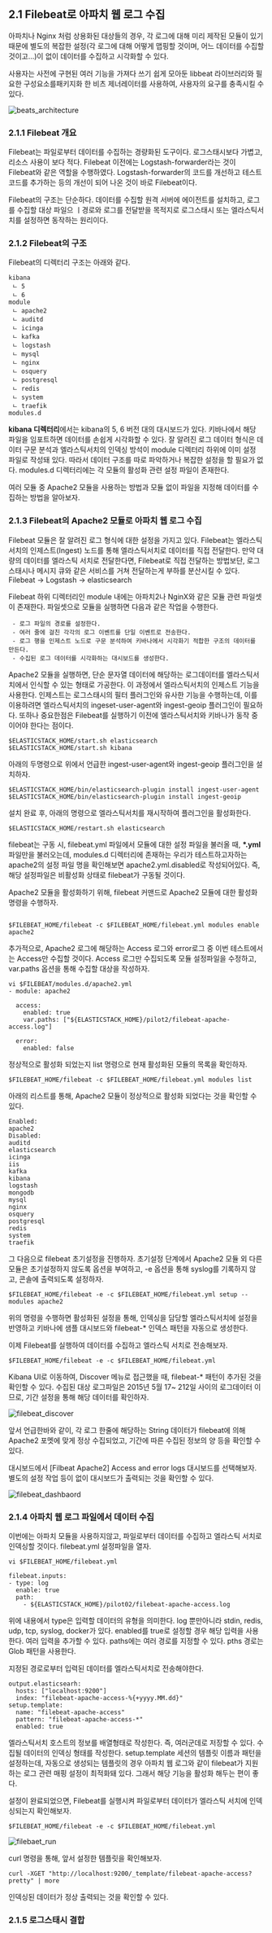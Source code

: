 ## 2.1 Filebeat로 아파치 웹 로그 수집
아파치나 Nginx 처럼 상용화된 대상들의 경우, 각 로그에 대해 미리 제작된 모듈이 있기 때문에
별도의 복잡한 설정(각 로그에 대해 어떻게 맵핑할 것이며, 어느 데이터를 수집할 것이고...)이 없이 데이터를 수집하고 시각화할 수 있다.
    
사용자는 사전에 구현된 여러 기능을 가져다 쓰기 쉽게 모아둔 libbeat 라이브러리와 필요한 구성요소를패키지화 한 비츠 제너레이터를 사용하여,
사용자의 요구를 충족시킬 수 있다.

![beats_architecture](../images/beats_architecture.png)


### 2.1.1 Filebeat 개요
Filebeat는 파일로부터 데이터를 수집하는 경량화된 도구이다. 로그스태시보다 가볍고, 리소스 사용이 보다 적다.
Filebeat 이전에는 Logstash-forwarder라는 것이 Filebeat와 같은 역할을 수행하였다. Logstash-forwarder의
코드를 개선하고 테스트 코드를 추가하는 등의 개선이 되어 나온 것이 바로 Filebeat이다.

Filebeat의 구조는 단순하다. 데이터를 수집할 원격 서버에 에이전트를 설치하고, 로그를 수집할 대상 파일으 ㅣ경로와
로그를 전달받을 목적지로 로그스태시 또는 엘라스틱서치를 설정하면 동작하는 원리이다.

### 2.1.2 Filebeat의 구조
Filebeat의 디렉터리 구조는 아래와 같다.
```
kibana
 ㄴ 5
 ㄴ 6
module
 ㄴ apache2
 ㄴ auditd
 ㄴ icinga
 ㄴ kafka
 ㄴ logstash
 ㄴ mysql
 ㄴ nginx
 ㄴ osquery
 ㄴ postgresql
 ㄴ redis
 ㄴ system
 ㄴ traefik
modules.d
```
**kibana 디렉터리**에서는 kibana의 5, 6 버전 대의 대시보드가 있다. 키바나에서 해당 파일을 임포트하면 데이터를 손쉽게 시각화할 수 있다.
잘 알려진 로그 데이터 형식은 데이터 구문 분석과 엘라스틱서치의 인덱싱 방석이 module 디렉터리 하위에 이미 설정 파일로 작성돼 있다. 따라서 데이터 구조를 따로 파악하거나 복잡한 설정을 할 필요가 없다.
modules.d 디렉터리에는 각 모듈의 활성화 관련 설정 파일이 존재한다.

여러 모듈 중 Apache2 모듈을 사용하는 방법과 모듈 없이 파일을 지정해 데이터를 수집하는 방법을 알아보자.

### 2.1.3 Filebeat의 Apache2 모듈로 아파치 웹 로그 수집

Filebeat 모듈은 잘 알려진 로그 형식에 대한 설정을 가지고 있다. Filebeat는 엘라스틱서치의 인제스트(Ingest) 노드를 통해 엘라스틱서치로 데이터를 직접 전달한다.
만약 대량의 데이터를 엘라스틱 서치로 전달한다면, Filebeat로 직접 전달하는 방법보단, 로그스태시나 메시지 큐와 같은 서비스를 거쳐 전달하는게
부하를 분산시킬 수 있다.
Filebeat -> Logstash -> elasticsearch

Filebeat 하위 디렉터리인 module 내에는 아파치2나 NginX와 같은 모듈 관련 파일셋이 존재한다. 파일셋으로 모듈을 실행하면 다음과 같은 작업을 수행한다.
```
 - 로그 파일의 경로를 설정한다.
 - 여러 줄에 걸친 각각의 로그 이벤트를 단일 이벤트로 전송한다.
 - 로그 행을 인제스트 노드로 구문 분석하여 키바나에서 시각화기 적합한 구조의 데이터를 만든다.
 - 수집된 로그 데이터를 시각화하는 대시보드를 생성한다.
```

Apache2 모듈을 실행하면, 단순 문자열 데이터에 해당하는 로그데이터를 엘라스틱서치에서 인식할 수 있는 형태로 가공한다. 이 과정에서 엘라스틱서치의 인제스트 기능을 사용한다.
인제스트는 로그스태시의 필터 플러그인와 유사한 기능을 수행하는데, 이를 이용하려면 엘라스틱서치의 ingeset-user-agent와 ingest-geoip 플러그인이 필요하다.
또하나 중요한점은 Filebeat를 실행하기 이전에 엘라스틱서치와 키바나가 동작 중이어야 한다는 점이다.

```shell
$ELASTICSTACK_HOME/start.sh elasticsearch
$ELASTICSTACK_HOME/start.sh kibana
```

아래의 두명령으로 위에서 언급한 ingest-user-agent와 ingest-geoip 플러그인을 설치하자.

```shell
$ELASTICSTACK_HOME/bin/elasticsearch-plugin install ingest-user-agent
$ELASTICSTACK_HOME/bin/elasticsearch-plugin install ingest-geoip
```

설치 완료 후, 아래의 명령으로 엘라스틱서치를 재시작하여 플러그인을 활성화한다.
```shell
$ELASTICSTACK_HOME/restart.sh elasticsearch
```

filebeat는 구동 시, filebeat.yml 파일에서 모듈에 대한 설정 파일을 불러올 때, **\*.yml** 파일만을 불러오는데,
modules.d 디렉터리에 존재하는 우리가 테스트하고자하는 apache2의 설정 파일 명을 확인해보면 apache2.yml.disabled로 작성되어있다.
즉, 해당 설정파일은 비활성화 상태로 filebeat가 구동될 것이다.

Apache2 모듈을 활성화하기 위해, filebeat 커맨드로 Apache2 모듈에 대한 활성화 명령을 수행하자.
```shell

$FILEBEAT_HOME/filebeat -c $FILEBEAT_HOME/filebeat.yml modules enable apache2
```

추가적으로, Apache2 로그에 해당하는 Access 로그와 error로그 중 이번 테스트에서는 Access만 수집할 것이다.
Access 로그만 수집되도록 모듈 설정파일을 수정하고, var.paths 옵션을 통해 수집할 대상을 작성하자.

```shell
vi $FILEBEAT/modules.d/apache2.yml
- module: apache2

  access:
    enabled: true
    var.paths: ["${ELASTICSTACK_HOME}/pilot2/filebeat-apache-access.log"]
    
  error:
    enabled: false
```

정상적으로 활성화 되었는지 list 명령으로 현재 활성화된 모듈의 목록을 확인하자.
```shell
$FILEBEAT_HOME/filebeat -c $FILEBEAT_HOME/filebeat.yml modules list
```

아래의 리스트를 통해, Apache2 모듈이 정상적으로 활성화 되었다는 것을 확인할 수 있다.
```shell
Enabled:
apache2
Disabled:
auditd
elasticsearch
icinga
iis
kafka
kibana
logstash
mongodb
mysql
nginx
osquery
postgresql
redis
system
traefik
```

그 다음으로 filebeat 초기설정을 진행하자. 초기설정 단계에서 Apache2 모듈 외 다른 모듈은 초기설정하지 않도록 옵션을 부여하고, -e 옵션을 통해 syslog를 기록하지 않고, 콘솔에 출력되도록 설정하자.

```shell
$FILEBEAT_HOME/filebeat -e -c $FILEBEAT_HOME/filebeat.yml setup --modules apache2
```

위의 명령을 수행하면 활성화된 설정을 통해, 인덱싱을 담당할 엘라스틱서치에 설정을 반영하고 키바나에 샘플 대시보드와 filebeat-* 인덱스 패턴을 자동으로 생성한다.

이제 Filebeat를 실행하여 데이터를 수집하고 엘라스틱 서치로 전송해보자.

```shell
$FILEBEAT_HOME/filebeat -e -c $FILEBEAT_HOME/filebeat.yml
```

Kibana UI로 이동하여, Discover 메뉴로 접근했을 때, filebeat-* 패턴이 추가된 것을 확인할 수 있다.
수집된 대상 로그파일은 2015년 5월 17~ 212일 사이의 로그데이터 이므로, 기간 설정을 통해 해당 데이터를 확인하자.

![filebeat_discover](../images/filebeat_discover.png)

앞서 언급한바와 같이, 각 로그 한줄에 해당하는 String 데이터가 filebeat에 의해 Apache2 포멧에 맞게 정상 수집되었고,
기간에 따른 수집된 정보의 양 등을 확인할 수 있다.

대시보드에서 [Filbeat Apache2] Access and error logs 대시보드를 선택해보자. 별도의 설정 작업 등이 없이 대시보드가 출력되는 것을 확인할 수 있다.

![filebeat_dashbaord](../images/filebeat_dashbaord.png)

### 2.1.4 아파치 웹 로그 파일에서 데이터 수집
이번에는 아파치 모듈을 사용하지않고, 파일로부터 데이터를 수집하고 엘라스틱 서치로 인덱싱할 것이다. filebeat.yml 설정파일을 열자.

```shell
vi $FILEBEAT_HOME/filebeat.yml
```

```shell
filebeat.inputs:
- type: log 
  enable: true
  path: 
    - ${ELASTICSTACK_HOME}/pilot02/filebeat-apache-access.log
```
위에 내용에서
  type은 입력할 데이터의 유형을 의미한다. log 뿐만아니라 stdin, redis, udp, tcp, syslog, docker가 있다.
  enabled를 true로 설정할 경우 해당 입력을 사용한다. 여러 입력을 추가할 수 있다.
  paths에는 여러 경로를 지정할 수 있다. pths 경로는 Glob 패턴을 사용한다.

지정된 경로로부터 입력된 데이터를 엘라스틱서치로 전송해야한다.

```shell
output.elasticsearh:
  hosts: ["localhost:9200"]
  index: "filebeat-apache-access-%{+yyyy.MM.dd}"
setup.template:
  name: "filebeat-apache-access"
  pattern: "filebeat-apache-access-*"
  enabled: true
```

엘라스틱서치 호스트의 정보를 배열형태로 작성한다. 즉, 여러군데로 저장할 수 있다. 수집될 데이터의 인덱싱 형태를 작성한다.
setup.template 세션의 템플릿 이름과 패턴을 설정하는데, 자동으로 생성되는 템플릿의 경우 아파치 웹 로그와 같이 filebeat가 지원하는 로그 관련 매핑 설정이 최적화돼 있다.
그래서 해당 기능을 활성화 해두는 편이 좋다.

설정이 완료되었으면, Filebeat를 실행시켜 파일로부터 데이터가 엘라스틱 서치에 인덱싱되는지 확인해보자.
```shell
$FILEBEAT_HOME/filebeat -e -c $FILEBEAT_HOME/filebeat.yml
```
![filebaet_run](../images/filebeat_run.png)

curl 명령을 통해, 앞서 설정한 템플릿을 확인해보자.
```shell
curl -XGET "http://localhost:9200/_template/filebeat-apache-access?pretty" | more
```

인덱싱된 데이터가 정상 출력되는 것을 확인할 수 있다.


### 2.1.5 로그스태시 결합